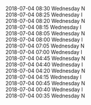 2018-07-04 08:30 Wednesday  N  
2018-07-04 08:25 Wednesday  I  
2018-07-04 08:20 Wednesday  N  
2018-07-04 08:15 Wednesday  I  
2018-07-04 08:05 Wednesday  N  
2018-07-04 08:00 Wednesday  I  
2018-07-04 07:05 Wednesday  N  
2018-07-04 07:00 Wednesday  I  
2018-07-04 04:45 Wednesday  N  
2018-07-04 04:40 Wednesday  I  
2018-07-04 04:20 Wednesday  N  
2018-07-04 04:15 Wednesday  I  
2018-07-04 00:45 Wednesday  N  
2018-07-04 00:40 Wednesday  I  
2018-07-04 00:35 Wednesday  N  
